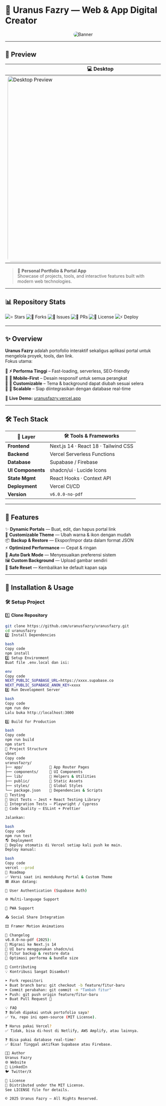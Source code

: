 # 🌌 Uranus Fazry — Web & App Digital Creator

<p align="center">
  <img src="https://i.imghippo.com/files/hkw7793vi.jpg" alt="Banner" style="max-width:100%; border-radius:12px;"/>
</p>

---

## 🎥 Preview

| 💻 Desktop | 📱 Mobile |
|-----------|-----------|
| <img src="https://i.imghippo.com/files/bjmG6770RYQ.png" alt="Desktop Preview" width="600" style="border-radius:10px;"/> | <img src="https://i.imghippo.com/files/DBb5057GZc.png" alt="Mobile Preview" width="300" style="border-radius:10px;"/> |


> 🚀 **Personal Portfolio & Portal App**  
> Showcase of projects, tools, and interactive features built with modern web technologies.

---

## 📊 Repository Stats

![⭐ Stars](https://img.shields.io/github/stars/uranusfazry/uranusfazry?style=for-the-badge)
![🍴 Forks](https://img.shields.io/github/forks/uranusfazry/uranusfazry?style=for-the-badge)
![🐛 Issues](https://img.shields.io/github/issues/uranusfazry/uranusfazry?style=for-the-badge)
![🔧 PRs](https://img.shields.io/github/issues-pr/uranusfazry/uranusfazry?style=for-the-badge)
![📜 License](https://img.shields.io/github/license/uranusfazry/uranusfazry?style=for-the-badge)
![⚡ Deploy](https://therealsujitk-vercel-badge.vercel.app/?app=uranusfazry)

---

## ✨ Overview

**Uranus Fazry** adalah portofolio interaktif sekaligus aplikasi portal untuk mengelola proyek, tools, dan link.  
Fokus utama:

🔹 **⚡ Performa Tinggi** – Fast-loading, serverless, SEO-friendly  
🔹 **📱 Mobile-First** – Desain responsif untuk semua perangkat  
🔹 **🎨 Customizable** – Tema & background dapat diubah sesuai selera  
🔹 **🔧 Scalable** – Siap diintegrasikan dengan database real-time

🔗 **Live Demo:** [uranusfazry.vercel.app](https://uranusfazry.vercel.app)

---

## 🛠️ Tech Stack

| 🧩 Layer            | 🛠️ Tools & Frameworks |
|--------------------|---------------------|
| **Frontend**       | Next.js 14 · React 18 · Tailwind CSS |
| **Backend**        | Vercel Serverless Functions |
| **Database**       | Supabase / Firebase |
| **UI Components**  | shadcn/ui · Lucide Icons |
| **State Mgmt**     | React Hooks · Context API |
| **Deployment**     | Vercel CI/CD |
| **Version**        | `v6.0.0-no-pdf` |

---

## 📸 Features

✨ **Dynamic Portals** — Buat, edit, dan hapus portal link  
🎨 **Customizable Theme** — Ubah warna & ikon dengan mudah  
📦 **Backup & Restore** — Ekspor/Impor data dalam format JSON  
⚡ **Optimized Performance** — Cepat & ringan  
🌙 **Auto Dark Mode** — Menyesuaikan preferensi sistem  
🖼️ **Custom Background** — Upload gambar sendiri  
🔄 **Safe Reset** — Kembalikan ke default kapan saja  

---

## 🚀 Installation & Usage

### 🛠️ Setup Project
1️⃣ **Clone Repository**
```bash
git clone https://github.com/uranusfazry/uranusfazry.git
cd uranusfazry
2️⃣ Install Dependencies

bash
Copy code
npm install
3️⃣ Setup Environment
Buat file .env.local dan isi:

env
Copy code
NEXT_PUBLIC_SUPABASE_URL=https://xxxx.supabase.co
NEXT_PUBLIC_SUPABASE_ANON_KEY=xxxx
4️⃣ Run Development Server

bash
Copy code
npm run dev
Lalu buka http://localhost:3000

5️⃣ Build for Production

bash
Copy code
npm run build
npm start
📂 Project Structure
vbnet
Copy code
uranusfazry/
├── app/            📂 App Router Pages
├── components/     📂 UI Components
├── lib/            📂 Helpers & Utilities
├── public/         📂 Static Assets
├── styles/         📂 Global Styles
└── package.json    📄 Dependencies & Scripts
🧪 Testing
🔧 Unit Tests – Jest + React Testing Library
🔧 Integration Tests – Playwright / Cypress
🔧 Code Quality – ESLint + Prettier

Jalankan:

bash
Copy code
npm run test
🌎 Deployment
🚀 Deploy otomatis di Vercel setiap kali push ke main.
Deploy manual:

bash
Copy code
vercel --prod
🧭 Roadmap
✅ Versi saat ini mendukung Portal & Custom Theme
🟦 Akan datang:

🔑 User Authentication (Supabase Auth)

🌐 Multi-language Support

📱 PWA Support

📤 Social Share Integration

🎞️ Framer Motion Animations

📝 Changelog
v6.0.0-no-pdf (2025):
🔹 Migrasi ke Next.js 14
🔹 UI baru menggunakan shadcn/ui
🔹 Fitur backup & restore data
🔹 Optimasi performa & bundle size

🤝 Contributing
💡 Kontribusi Sangat Disambut!

➤ Fork repositori
➤ Buat branch baru: git checkout -b feature/fitur-baru
➤ Commit perubahan: git commit -m "Tambah fitur"
➤ Push: git push origin feature/fitur-baru
➤ Buat Pull Request 🚀

💡 FAQ
❓ Boleh dipakai untuk portofolio saya?
✅ Ya, repo ini open-source (MIT License).

❓ Harus pakai Vercel?
✅ Tidak, bisa di-host di Netlify, AWS Amplify, atau lainnya.

❓ Bisa pakai database real-time?
✅ Bisa! Tinggal aktifkan Supabase atau Firebase.

👨‍💻 Author
Uranus Fazry
🌐 Website
💼 LinkedIn
🐦 Twitter/X

📜 License
📄 Distributed under the MIT License.
See LICENSE file for details.

© 2025 Uranus Fazry — All Rights Reserved.

